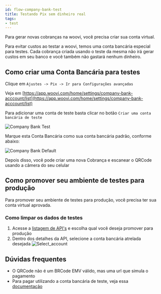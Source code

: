 ```yaml
---
id: flow-company-bank-test
title: Testando Pix sem dinheiro real
tags:
- test
---
```


Para gerar novas cobranças na woovi, você precisa criar sua conta virtual.

Para evitar custos ao testar a woovi, temos uma conta bancária especial para testes. Cada cobrança criada usando o teste da mesma não irá gerar custos em seu banco e você também não gastará nenhum dinheiro.

## Como criar uma Conta Bancária para testes

Clique em `Ajustes -> Pix -> Ir para Configurações avançadas`

Veja em [https://app.woovi.com/home/settings/company-bank-acccount/list](https://app.woovi.com/home/settings/company-bank-acccount/list)

Para adicionar uma conta de teste basta clicar no botão `Criar uma conta bancária de teste`

![Company Bank Test](__assets__/test_account_create.png)

Marque esta Conta Bancária como sua conta bancária padrão, conforme abaixo:

![Company Bank Default](__assets__/set_default_account.png)

Depois disso, você pode criar uma nova Cobrança e escanear o QRCode usando a câmera do seu celular

## Como promover seu ambiente de testes para produção

Para promover seu ambiente de testes para produção, você precisa ter sua conta virtual aprovada.

### Como limpar os dados de testes

1. Acesse a [listagem de API's](https://app.woovi.com/home/applications/tab/list) e escolha qual você deseja promover para produção
2. Dentro dos detalhes da API, selecione a conta bancária atrelada desejada
![Select_account](__assets__/select_account.png)

## Dúvidas frequentes

- O QRCode não é um BRCode EMV válido, mas uma url que simula o pagamento
- Para pagar utilizando a conta bancária de teste, veja essa [documentação](pay-pix-test.md)
